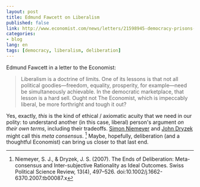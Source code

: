```yaml
---
layout: post
title: Edmund Fawcett on Liberalism
published: false
link: http://www.economist.com/news/letters/21598945-democracy-prisons-space-flight-uganda?frsc=dg%7Ce
categories:
- blog
lang: en
tags: [democracy, liberalism, deliberation]
---
```


Edmund Fawcett in a letter to the Economist:

> Liberalism is a doctrine of limits. 
> One of its lessons is that not all political goodies—freedom, equality, prosperity, for example—need be simultaneously achievable. 
> In the democratic marketplace, that lesson is a hard sell.
> Ought not The Economist, which is impeccably liberal, be more forthright and tough it out?    

Yes, exactly, *this* is the kind of ethical / axiomatic acuity that we need in our polity:
to understand another (in this case, liberal) person's argument *on their own terms*, including their tradeoffs.
[Simon Niemeyer](http://deliberativedemocracy.anu.edu.au/dr-simon-niemeyer) and [John Dryzek](http://socpol.anu.edu.au/people/academic-staff/john-dryzek) might call this _meta consensus_. [^1]
Maybe, hopefully, deliberation (and a thoughtful Economist) can bring us closer to that last end.

[^1]: Niemeyer, S. J., & Dryzek, J. S. (2007). The Ends of Deliberation: Meta-consensus and Inter-subjective Rationality as Ideal Outcomes. Swiss Political Science Review, 13(4), 497–526. doi:10.1002/j.1662-6370.2007.tb00087.x